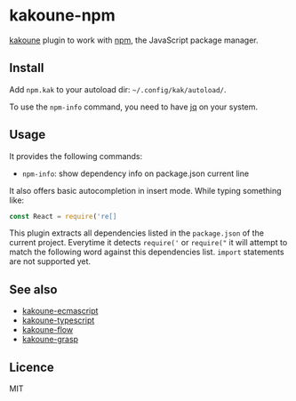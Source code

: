 # kakoune-npm

[kakoune](http://kakoune.org) plugin to work with [npm](https://www.npmjs.com/), the JavaScript package manager.

## Install

Add `npm.kak` to your autoload dir: `~/.config/kak/autoload/`.

To use the `npm-info` command, you need to have [jq](https://stedolan.github.io/jq/) on your system.

## Usage

It provides the following commands:

- `npm-info`: show dependency info on package.json current line

It also offers basic autocompletion in insert mode. While typing something like:

```js
const React = require('re[]
```

This plugin extracts all dependencies listed in the `package.json` of the current project.
Everytime it detects `require('` or `require("` it will attempt to match the following word
against this dependencies list. `import` statements are not supported yet.

## See also

- [kakoune-ecmascript](https://github.com/Delapouite/kakoune-ecmascript)
- [kakoune-typescript](https://github.com/atomrc/kakoune-typescript)
- [kakoune-flow](https://github.com/Delapouite/kakoune-flow)
- [kakoune-grasp](https://github.com/Delapouite/kakoune-grasp)

## Licence

MIT
